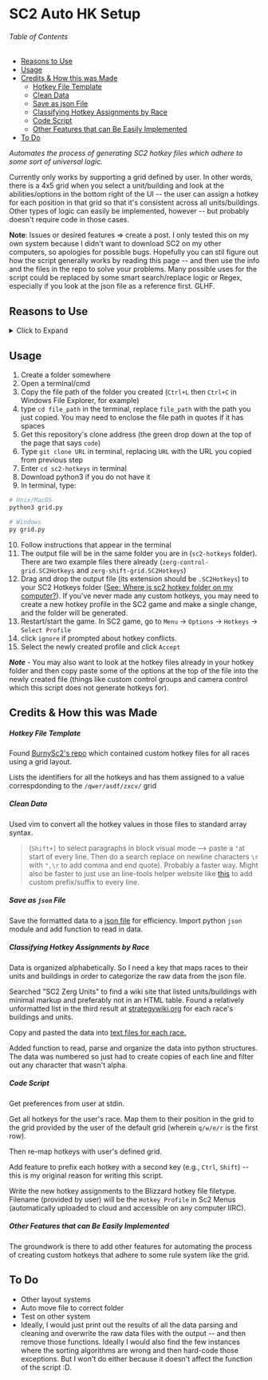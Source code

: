 # SC2 Auto HK Setup


###### Table of Contents

- [Reasons to Use](#reasons-to-use)
- [Usage](#usage)
- [Credits & How this was Made](#credits--how-this-was-made)
  - [Hotkey File Template](#hotkey-file-template)
  - [Clean Data](#clean-data)
  - [Save as json File](#save-as-json-file)
  - [Classifying Hotkey Assignments by Race](#classifying-hotkey-assignments-by-race)
  - [Code Script](#code-script)
  - [Other Features that can Be Easily Implemented](#other-features-that-can-be-easily-implemented)
- [To Do](#to-do)


*Automates the process of generating SC2 hotkey files which adhere to some sort of universal logic.* 


Currently only works by supporting a grid defined by user. In other words, there is a 4x5 grid when you select a unit/building and look at the abilities/options in the bottom right of the UI -- the user can assign a hotkey for each position in that grid so that it's consistent across all units/buildings. Other types of logic can easily be implemented, however -- but probably doesn't require code in those cases.

**Note**: Issues or desired features => create a post. I only tested this on my own system because I didn't want to download SC2 on my other computers, so apologies for possible bugs. Hopefully you can stil figure out how the script generally works by reading this page -- and then use the info and the files in the repo to solve your problems. Many possible uses for the script could be replaced by some smart search/replace logic or Regex, especially if you look at the json file as a reference first. GLHF.


## Reasons to Use

<details>
    <summary>Click to Expand</summary>

- Allows you to add two-key hotkeys for all actions, which is not possible in the options screen of SC2 (may have changed since I wrote this.)
  - For example, add hotkey `Ctrl+D` to make a drone -- not possible usually but this script allows it
- Create hotkeys that correspond to universal grid-based logic
  - This is the most common suggestion/tip I found when researching guides and forum posts about using the best hotkey setup.
- Saves time
  - Since this mass changes all hotkeys, it saves you from the tedious process of individually changing each hotkey
  - You may then be more willing to experiment with different setups knowing that it won't be tedious creating new profiles
- Automatically creates a hotkey file that you can drag and drop to your `C:\Users\User\Documents\Starcraft II\User\Hotkeys` Folder
  - The profile will then be uploaded to the cloud and be accessible on any computer
  - Doesn't force you to rewrite any existing hotkey setups

</details>

## Usage

1. Create a folder somewhere
1. Open a terminal/cmd 
1. Copy the file path of the folder you created (`Ctrl+L` then `Ctrl+C` in Windows File Explorer, for example) 
1. type `cd file_path` in the terminal, replace `file_path` with the path you just copied. You may need to enclose the file path in quotes if it has spaces
1. Get this repository's clone address (the green drop down at the top of the page that says `code`)
1. Type `git clone URL` in terminal, replacing `URL` with the URL you copied from previous step
1. Enter `cd sc2-hotkeys` in terminal
1. Download python3 if you do not have it
1. In terminal, type:

```bash
# Unix/MacOS
python3 grid.py

# Windows
py grid.py
```

10. Follow instructions that appear in the terminal
11. The output file will be in the same folder you are in (`sc2-hotkeys` folder). There are two example files there already (`zerg-control-grid.SC2Hotkeys` and `zerg-shift-grid.SC2Hotkeys`)
12. Drag and drop the output file (its extension should be `.SC2Hotkeys`) to your SC2 Hotkeys folder ([See: Where is sc2 hotkey folder on my computer?](https://liquipedia.net/starcraft2/Hotkeys#:~:text=Hotkeys%20are%20stored%20in%20the,your%20Windows%20My%20Documents%20folder.)). If you've never made any custom hotkeys, you may need to create a new hotkey profile in the SC2 game and make a single change, and the folder will be generated. 
13. Restart/start the game. In SC2 game, go to `Menu` -> `Options` -> `Hotkeys` -> `Select Profile`
14. click `ignore` if prompted about hotkey conflicts.
14. Select the newly created profile and click `Accept`

***Note*** - You may also want to look at the hotkey files already in your hotkey folder and then copy paste some of the options at the top of the file into the newly created file (things like custom control groups and camera control which this script does not generate hotkeys for).

## Credits & How this was Made


##### Hotkey File Template

Found [BurnySc2's repo](https://github.com/BurnySc2/SC2Hotkeys) which contained custom hotkey files for all races using a grid layout. 

Lists the identifiers for all the hotkeys and has them assigned to a value correspdonding to the `/qwer/asdf/zxcv/` grid


##### Clean Data

Used vim to convert all the hotkey values in those files to standard array syntax. 

> (`Shift+]` to select paragraphs in block visual mode --> paste a `"`at start of every line. Then do a search replace on newline characters `\r` with `",\r` to add comma and end quote). Probably a faster way. Might also be faster to just use an line-tools helper website like [this](http://www.unit-conversion.info/texttools/add-prefix-into-line/#data) to add custom prefix/suffix to every line.

##### Save as `json` File

Save the formatted data to a [json file](./raw-grid-assignments.json) for efficiency. Import python `json` module and add function to read in data.

##### Classifying Hotkey Assignments by Race

Data is organized alphabetically. So I need a key that maps races to their units and buildings in order to categorize the raw data from the json file. 

Searched "SC2 Zerg Units" to find a wiki site that listed units/buildings with minimal markup and preferably not in an HTML table. Found a relatively unformatted list in the third result at [strategywiki.org](https://strategywiki.org/wiki/StarCraft_II:_Wings_of_Liberty/Zerg_buildings) for each race's buildings and units.

Copy and pasted the data into [text files for each race.](./units-building)

Added function to read, parse and organize the data into python structures. The data was numbered so just had to create copies of each line and filter out any character that wasn't alpha.

##### Code Script

Get preferences from user at stdin. 

Get all hotkeys for the user's race. Map them to their position in the grid to the grid provided by the user of the default grid (wherein `q/w/e/r` is the first row).

Then re-map hotkeys with user's defined grid. 

Add feature to prefix each hotkey with a second key (e.g., `Ctrl`, `Shift`) -- this is my original reason for writing this script. 

Write the new hotkey assignments to the Blizzard hotkey file filetype. Filename (provided by user) will be the `Hotkey Profile` in Sc2 Menus (automatically uploaded to cloud and accessible on any computer IIRC).

##### Other Features that can Be Easily Implemented

The groundwork is there to add other features for automating the process of creating custom hotkeys that adhere to some rule system like the grid. 

## To Do
- Other layout systems
- Auto move file to correct folder
- Test on other system
- Ideally, I would just print out the results of all the data parsing and cleaning and overwrite the raw data files with the output -- and then remove those functions. Ideally I would also find the few instances where the sorting algorithms are wrong and then hard-code those exceptions. But I won't do either because it doesn't affect the function of the script :D.